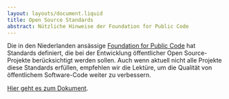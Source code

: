 ```yaml
---
layout: layouts/document.liquid
title: Open Source Standards
abstract: Nützliche Hinweise der Foundation for Public Code
---
```


Die in den Niederlanden ansässige <a href="https://publiccode.net/" target="_blank" rel="noopener noreferrer">Foundation for Public Code</a> hat Standards definiert, die bei der Entwicklung öffentlicher Open Source-Projekte berücksichtigt werden sollen. Auch wenn aktuell nicht alle Projekte diese Standards erfüllen, empfehlen wir die Lektüre, um die Qualität von öffentlichem Software-Code weiter zu verbessern.

<a href="https://standard.publiccode.net/" target="_blank" rel="noopener noreferrer">Hier geht es zum Dokument</a>.
